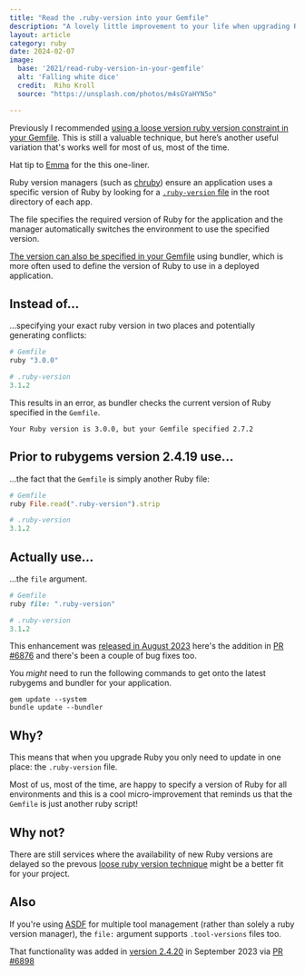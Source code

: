 ```yaml
---
title: "Read the .ruby-version into your Gemfile"
description: "A lovely little improvement to your life when upgrading Ruby"
layout: article
category: ruby
date: 2024-02-07
image:
  base: '2021/read-ruby-version-in-your-gemfile'
  alt: 'Falling white dice'
  credit:  Riho Kroll
  source: "https://unsplash.com/photos/m4sGYaHYN5o"

---
```


Previously I recommended [using a loose version ruby version constraint in your Gemfile](/ruby/use-loose-ruby-versioning-in-your-gemfile/). This is still a valuable technique, but here’s another useful variation that's works well for most of us, most of the time.

Hat tip to [Emma](https://twitter.com/EmmaBeynon) for the this one-liner.

Ruby version managers (such as [chruby](https://github.com/postmodern/chruby)) ensure an application uses a specific version of Ruby by looking for a [`.ruby-version` file](https://gist.github.com/fnichol/1912050) in the root directory of each app.

The file specifies the required version of Ruby for the application and the manager automatically switches the environment to use the specified version.

[The version can also be specified in your Gemfile](https://bundler.io/gemfile_ruby.html) using bundler, which is more often used to define the version of Ruby to use in a deployed application.


## Instead of...

...specifying your exact ruby version in two places and potentially generating conflicts:

```ruby
# Gemfile
ruby "3.0.0"
```

```ruby
# .ruby-version
3.1.2
```

This results in an error, as bundler checks the current version of Ruby specified in the `Gemfile`.

```
Your Ruby version is 3.0.0, but your Gemfile specified 2.7.2
```

## Prior to rubygems version 2.4.19 use...

...the fact that the `Gemfile` is simply another Ruby file:

```ruby
# Gemfile
ruby File.read(".ruby-version").strip
```

```ruby
# .ruby-version
3.1.2
```

## Actually use...

...the `file` argument.

```ruby
# Gemfile
ruby file: ".ruby-version"
```

```ruby
# .ruby-version
3.1.2
```

This enhancement was [released in August 2023](https://github.com/rubygems/rubygems/blob/master/bundler/CHANGELOG.md#2419-august-17-2023) here's the addition in [PR #6876](https://github.com/rubygems/rubygems/pull/6876) and there's been a couple of bug fixes too.

You _might_ need to run the following commands to get onto the latest rubygems and bundler for your application.

```shell
gem update --system
bundle update --bundler
```


## Why?

This means that when you upgrade Ruby you only need to update in one place: the `.ruby-version` file.

Most of us, most of the time, are happy to specify a version of Ruby for all environments and this is a cool micro-improvement that reminds us that the `Gemfile` is just another ruby script!


## Why not?

There are still services where the availability of new Ruby versions are delayed so the prevous [loose ruby version technique](/ruby/use-loose-ruby-versioning-in-your-gemfile/) might be a better fit for your project.


## Also

If you're using [ASDF](https://asdf-vm.com) for multiple tool management (rather than solely a ruby version manager), the `file:` argument supports `.tool-versions` files too.

That functionality was added in [version 2.4.20](https://github.com/rubygems/rubygems/blob/master/bundler/CHANGELOG.md#2420-september-27-2023) in September 2023 via [PR #6898](https://github.com/rubygems/rubygems/pull/6898)